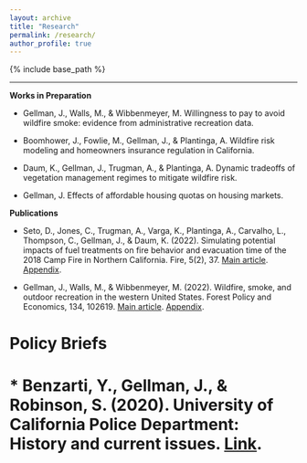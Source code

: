 ```yaml
---
layout: archive
title: "Research"
permalink: /research/
author_profile: true
---
```


{% include base_path %}

------

**Works in Preparation**
* Gellman, J., Walls, M., & Wibbenmeyer, M. Willingness to pay to avoid wildfire smoke: evidence from administrative recreation data.

* Boomhower, J., Fowlie, M., Gellman, J., & Plantinga, A. Wildfire risk modeling and homeowners insurance regulation in California. 

* Daum, K., Gellman, J., Trugman, A., & Plantinga, A. Dynamic tradeoffs of vegetation management regimes to mitigate wildfire risk.

* Gellman, J. Effects of affordable housing quotas on housing markets.

**Publications**
* Seto, D., Jones, C., Trugman, A., Varga, K., Plantinga, A., Carvalho, L., Thompson, C., Gellman, J., & Daum, K. (2022). Simulating potential impacts of fuel treatments on fire behavior and evacuation time of the 2018 Camp Fire in Northern California. Fire, 5(2), 37. [Main article](https://jacobgellman.github.io/files/seto_et_al_2022-fuel_treatments_camp_fire.pdf). [Appendix](https://jacobgellman.github.io/files/seto_et_al_2022-fuel_treatments_camp_fire_appendix.pdf).

* Gellman, J., Walls, M., & Wibbenmeyer, M. (2022). Wildfire, smoke, and outdoor recreation in the western United States. Forest Policy and Economics, 134, 102619. [Main article](https://jacobgellman.github.io/files/gellman_et_al_2022-wildfire_smoke_recreation.pdf). [Appendix](https://jacobgellman.github.io/files/gellman_et_al_2022-wildfire_smoke_recreation_appendix.pdf). 

# **Policy Briefs**
# * Benzarti, Y., Gellman, J., & Robinson, S. (2020). University of California Police Department: History and current issues. [Link](https://jacobgellman.github.io/files/benzarti_gellman_robinson_ucpd_nov2020.pdf).
